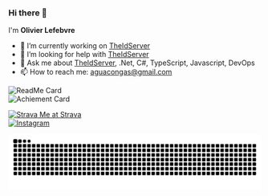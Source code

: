 ### Hi there 👋
I'm **Olivier Lefebvre**

- 🔭 I’m currently working on [TheIdServer](https://github.com/Aguafrommars/TheIdServer)
- 🤔 I’m looking for help with [TheIdServer](https://github.com/Aguafrommars/TheIdServer)
- 💬 Ask me about [TheIdServer](https://github.com/Aguafrommars/TheIdServer), .Net, C#, TypeScript, Javascript, DevOps
- 📫 How to reach me: [aguacongas@gmail.com](mailto:aguacongas@gmail.com)

![ReadMe Card](https://github-readme-stats.vercel.app/api?username=aguacongas)  
![Achiement Card](https://github-profile-trophy.vercel.app/?username=aguacongas&no-frame=true&column=5)

[![Strava](https://badges.strava.com/logo-strava-echelon.png) Me at Strava](https://strava.com/athletes/109019672)  
[![Instagram](https://img.shields.io/badge/Instagram-%23E4405F.svg?style=for-the-badge&logo=Instagram&logoColor=white)](https://www.instagram.com/aguafrommars/)

<picture>
  <source media="(prefers-color-scheme: dark)" srcset="github-snake-dark.svg" />
  <img alt="github-snake" src="github-snake.svg" />
</picture>

